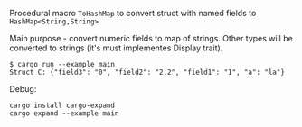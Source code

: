 Procedural macro `ToHashMap` to convert struct with named fields to `HashMap<String,String>`

Main purpose - convert numeric fields to map of strings. Other types will be converted to strings (it's must implementes Display trait).

```
$ cargo run --example main 
Struct C: {"field3": "0", "field2": "2.2", "field1": "1", "a": "la"}
```

Debug:
```
cargo install cargo-expand
cargo expand --example main
```
